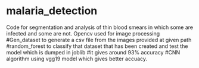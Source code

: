 # malaria_detection
Code for segmentation and analysis of thin blood smears in which some are infected and some are not. Opencv used for image processing
#Gen_dataset to generate a csv file from the images provided at given path
#random_forest to classify that dataset that has been created and test the model which is dumped in joblib
#it gives around 93% accuracy
#CNN algorithm using vgg19 model which gives better accuacy.
